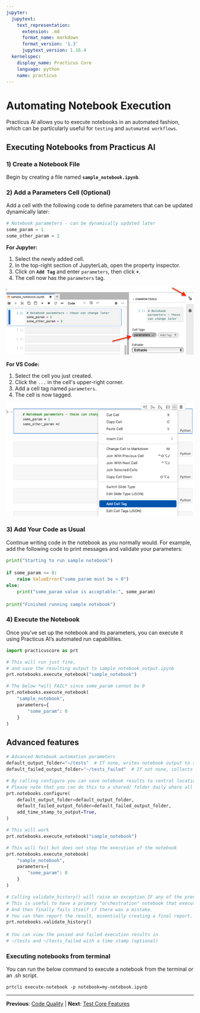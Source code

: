 ```yaml
---
jupyter:
  jupytext:
    text_representation:
      extension: .md
      format_name: markdown
      format_version: '1.3'
      jupytext_version: 1.16.4
  kernelspec:
    display_name: Practicus Core
    language: python
    name: practicus
---
```


<!-- #region editable=true slideshow={"slide_type": ""} tags=["blah"] -->
# Automating Notebook Execution

Practicus AI allows you to execute notebooks in an automated fashion, which can be particularly useful for `testing` and  `automated workflows`.

## Executing Notebooks from Practicus AI

### 1) Create a Notebook File
Begin by creating a file named **`sample_notebook.ipynb`**.

### 2) Add a Parameters Cell (Optional)
Add a cell with the following code to define parameters that can be updated dynamically later:
```python
# Notebook parameters - can be dynamically updated later
some_param = 1
some_other_param = 2
```

**For Jupyter:**
1. Select the newly added cell.
2. In the top-right section of JupyterLab, open the property inspector.
3. Click on **`Add Tag`** and enter `parameters`, then click **`+`**.
4. The cell now has the `parameters` tag.

![Jupyter](img/jupyter.png)

**For VS Code:**
1. Select the cell you just created.
2. Click the `...` in the cell's upper-right corner.
3. Add a cell tag named `parameters`.
4. The cell is now tagged.

![VS Code](img/vs_code.png)

### 3) Add Your Code as Usual
Continue writing code in the notebook as you normally would. For example, add the following code to print messages and validate your parameters:

```python
print("Starting to run sample notebook")

if some_param <= 0:
    raise ValueError("some_param must be > 0")
else:
    print("some_param value is acceptable:", some_param)

print("Finished running sample notebook")
```

### 4) Execute the Notebook
Once you’ve set up the notebook and its parameters, you can execute it using Practicus AI’s automated run capabilities.
<!-- #endregion -->

```python editable=true slideshow={"slide_type": ""}
import practicuscore as prt
```

```python editable=true slideshow={"slide_type": ""}
# This will run just fine, 
# and save the resulting output to sample_notebook_output.ipynb
prt.notebooks.execute_notebook("sample_notebook")
```

```python editable=true slideshow={"slide_type": ""}
# The below *will FAIL* since some_param cannot be 0
prt.notebooks.execute_notebook(
    "sample_notebook",
    parameters={
        "some_param": 0 
    }
)
```

<!-- #region editable=true slideshow={"slide_type": ""} -->
## Advanced features
<!-- #endregion -->

```python editable=true slideshow={"slide_type": ""} tags=["parameters"]
# Advanced Notebook automation parameters
default_output_folder="~/tests"  # If none, writes notebook output to same folder as notebook
default_failed_output_folder="~/tests_failed"  # If not none, collects failed notebook results 
```

```python editable=true slideshow={"slide_type": ""}
# By calling configure you can save notebook results to central location
# Please note that you can do this to a shared/ folder daily where all of our members have access to
prt.notebooks.configure(
    default_output_folder=default_output_folder,
    default_failed_output_folder=default_failed_output_folder,
    add_time_stamp_to_output=True,
)
```

```python editable=true slideshow={"slide_type": ""}
# This will work
prt.notebooks.execute_notebook("sample_notebook")
```

```python editable=true slideshow={"slide_type": ""}
# This will fail but does not stop the execution of the notebook
prt.notebooks.execute_notebook(
    "sample_notebook",
    parameters={
        "some_param": 0 
    }
)
```

```python editable=true slideshow={"slide_type": ""}
# Calling validate_history() will raise an exception IF any of the previous notebooks failed
# This is useful to have a primary "orchestration" notebook that executes other child notebooks,
# And then finally fails itself if there was a mistake. 
# You can then report the result, essentially creating a final report. 
prt.notebooks.validate_history()

# You can view the passed and failed execution results in 
# ~/tests and ~/tests_failed with a time stamp (optional)
```

 ### Executing notebooks from terminal
 
You can run the below command to execute a notebook from the terminal or an .sh script.

```shell
prtcli execute-notebook -p notebook=my-notebook.ipynb 
```  


---

**Previous**: [Code Quality](../improve-code-quality/code-quality.md) | **Next**: [Test Core Features](../automate-tests/test-core-features.md)

